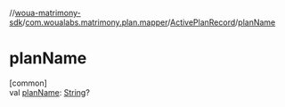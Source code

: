 //[woua-matrimony-sdk](../../../index.md)/[com.woualabs.matrimony.plan.mapper](../index.md)/[ActivePlanRecord](index.md)/[planName](plan-name.md)

# planName

[common]\
val [planName](plan-name.md): [String](https://kotlinlang.org/api/latest/jvm/stdlib/kotlin/-string/index.html)?
